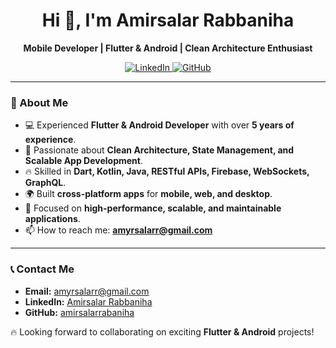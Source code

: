 <h1 align="center">Hi 👋, I'm Amirsalar Rabbaniha</h1>

<p align="center">
  <strong>Mobile Developer | Flutter & Android | Clean Architecture Enthusiast</strong>
</p>

<p align="center">
  <a href="https://www.linkedin.com/in/amirsalar-rabbaniha-55a3231b9/" target="_blank">
    <img src="https://img.shields.io/badge/LinkedIn-Profile-blue" alt="LinkedIn" />
  </a>
  <a href="https://github.com/amirsalarrabaniha" target="_blank">
    <img src="https://img.shields.io/badge/GitHub-Profile-black" alt="GitHub" />
  </a>
</p>

---

### 🚀 About Me

- 💻 Experienced **Flutter & Android Developer** with over **5 years of experience**.
- 📱 Passionate about **Clean Architecture, State Management, and Scalable App Development**.
- 🔥 Skilled in **Dart, Kotlin, Java, RESTful APIs, Firebase, WebSockets, GraphQL**.
- 🌍 Built **cross-platform apps** for **mobile, web, and desktop**.
- 🎯 Focused on **high-performance, scalable, and maintainable applications**.
- 📫 How to reach me: **[amyrsalarr@gmail.com](mailto:amyrsalarr@gmail.com)**

---

### 📞 Contact Me

- **Email:** [amyrsalarr@gmail.com](mailto:amyrsalarr@gmail.com)  
- **LinkedIn:** [Amirsalar Rabbaniha](https://www.linkedin.com/in/amirsalar-rabbaniha-55a3231b9/)  
- **GitHub:** [amirsalarrabaniha](https://github.com/amirsalarrabaniha)  

🔥 Looking forward to collaborating on exciting **Flutter & Android** projects!

